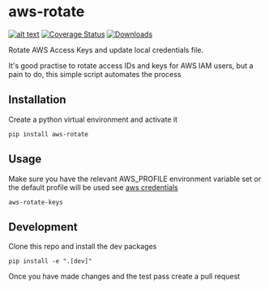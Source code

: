 # aws-rotate

[![alt text](https://travis-ci.org/grahamhar/aws-rotate.svg?branch=master "Build Sttaus")](https://travis-ci.org/grahamhar/aws-rotate/builds/400138472) [![Coverage Status](https://coveralls.io/repos/github/grahamhar/aws-rotate/badge.svg?branch=master)](https://coveralls.io/github/grahamhar/aws-rotate?branch=master) [![Downloads](http://pepy.tech/badge/aws-rotate)](http://pepy.tech/project/aws-rotate)

Rotate AWS Access Keys and update local credentials file.

It's good practise to rotate access IDs and keys for AWS IAM users, but a pain to do, this simple script automates the process

## Installation
Create a python virtual environment and activate it

```
pip install aws-rotate
```

## Usage

Make sure you have the relevant AWS_PROFILE environment variable set or the default profile will be used see [aws credentials](https://docs.aws.amazon.com/cli/latest/userguide/cli-config-files.html)

```
aws-rotate-keys
```

## Development

Clone this repo and install the dev packages

```
pip install -e ".[dev]"
```

Once you have made changes and the test pass create a pull request

